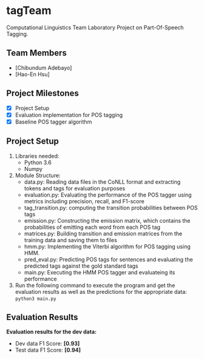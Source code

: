 # tagTeam

Computational Linguistics Team Laboratory Project on Part-Of-Speech Tagging.

## Team Members

- [Chibundum Adebayo]
- [Hao-En Hsu]

## Project Milestones

- [x] Project Setup
- [x] Evaluation implementation for POS tagging
- [x] Baseline POS tagger algorithm

## Project Setup

1. Libraries needed:
   - Python 3.6
   - Numpy
2. Module Structure:
   - data.py: Reading data files in the CoNLL format and extracting tokens and tags for evaluation purposes
   - evaluation.py: Evaluating the performance of the POS tagger using metrics including precision, recall, and F1-score
   - tag_transition.py: computing the transition probabilities between POS tags
   - emission.py: Constructing the emission matrix, which contains the probabilities of emitting each word from each POS tag
   - matrices.py: Building transition and emission matrices from the training data and saving them to files
   - hmm.py: Implementing the Viterbi algorithm for POS tagging using HMM.
   - pred_eval.py: Predicting POS tags for sentences and evaluating the predicted tags against the gold standard tags
   - main.py: Executing the HMM POS tagger and evaluateing its performance
3. Run the following command to execute the program and get the evaluation results as well as the predictions for the appropriate data:
   `python3 main.py`

## Evaluation Results

**Evaluation results for the dev data:**

- Dev data F1 Score: **[0.93]**
- Test data F1 Score: **[0.94]**
